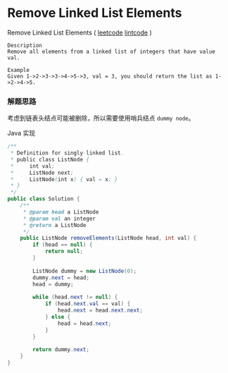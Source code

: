 #  Remove Linked List Elements

 Remove Linked List Elements  ( [leetcode]()  [lintcode](http://www.lintcode.com/en/problem/remove-linked-list-elements/) )

```
Description
Remove all elements from a linked list of integers that have value val.

Example
Given 1->2->3->3->4->5->3, val = 3, you should return the list as 1->2->4->5.
```

### 解题思路

考虑到链表头结点可能被删除，所以需要使用哨兵结点 `dummy node`。

Java 实现

```java
/**
 * Definition for singly-linked list.
 * public class ListNode {
 *     int val;
 *     ListNode next;
 *     ListNode(int x) { val = x; }
 * }
 */
public class Solution {
    /**
     * @param head a ListNode
     * @param val an integer
     * @return a ListNode
     */
    public ListNode removeElements(ListNode head, int val) {
        if (head == null) {
            return null;
        }
        
        ListNode dummy = new ListNode(0);
        dummy.next = head;
        head = dummy;
        
        while (head.next != null) {
            if (head.next.val == val) {
                head.next = head.next.next;
            } else {
                head = head.next;
            }
        }
        
        return dummy.next;
    }
}
```

